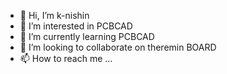 - 👋 Hi, I’m k-nishin
- 👀 I’m interested in PCBCAD
- 🌱 I’m currently learning PCBCAD
- 💞️ I’m looking to collaborate on theremin BOARD
- 📫 How to reach me ...

<!---
k-nishin/k-nishin is a ✨ special ✨ repository because its `README.md` (this file) appears on your GitHub profile.
You can click the Preview link to take a look at your changes.
--->
